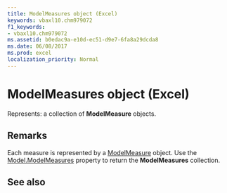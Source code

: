 ```yaml
---
title: ModelMeasures object (Excel)
keywords: vbaxl10.chm979072
f1_keywords:
- vbaxl10.chm979072
ms.assetid: b0edac9a-e10d-ec51-d9e7-6fa8a29dcda8
ms.date: 06/08/2017
ms.prod: excel
localization_priority: Normal
---
```



# ModelMeasures object (Excel)

Represents: a collection of  **ModelMeasure** objects.


## Remarks

Each measure is represented by a [ModelMeasure](Excel.modelmeasure.md) object. Use the [Model.ModelMeasures](Excel.model.modelmeasures.md) property to return the **ModelMeasures** collection.


## See also



